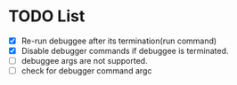 # TODO List

- [x] Re-run debuggee after its termination(run command)
- [x] Disable debugger commands if debuggee is terminated.
- [ ] debuggee args are not supported.
- [ ] check for debugger command argc